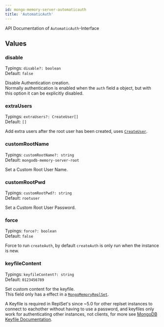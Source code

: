 ```yaml
---
id: mongo-memory-server-automaticauth
title: 'AutomaticAuth'
---
```


API Documentation of `AutomaticAuth`-Interface

## Values

### disable

Typings: `disable?: boolean`  
Default: `false`

Disable Authentication creation.  
Normally authentication is enabled when the `auth` field a object, but with this option it can be explicitly disabled.

### extraUsers

Typings: `extraUsers?: CreateUser[]`  
Default: `[]`

Add extra users after the root user has been created, uses [`CreateUser`](TODO).

### customRootName

Typings: `customRootName?: string`  
Default: `mongodb-memory-server-root`

Set a Custom Root User Name.

### customRootPwd

Typings: `customRootPwd?: string`  
Default: `rootuser`

Set a Custom Root User Password.

### force

Typings: `force?: boolean`  
Default: `false`

Force to run `createAuth`, by default `createAuth` is only run when the instance is new.

### keyfileContent

Typings: `keyfileContent?: string`  
Default: `0123456789`

Set custom content for the keyfile.  
This field only has a effect in a [`MongoMemoryReplSet`](../classes/mongo-memory-replset.md).  

A Keyfile is required in ReplSet's since ~5.0 for other replset instances to connect to eachother without having to use a password, and keyfiles only work for authenticating other instances, not clients, for more see [MongoDB Keyfile Documentation](https://www.mongodb.com/docs/manual/tutorial/enforce-keyfile-access-control-in-existing-replica-set/).
